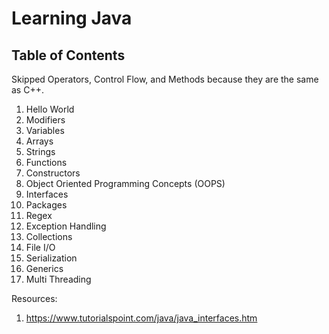 
# Learning Java

## Table of Contents

Skipped Operators, Control Flow, and Methods because they are the same as C++.

1. Hello World
2. Modifiers
3. Variables
4. Arrays
5. Strings
6. Functions
7. Constructors
8. Object Oriented Programming Concepts (OOPS)
9. Interfaces
10. Packages
11. Regex
12. Exception Handling
13. Collections
14. File I/O
15. Serialization
16. Generics
17. Multi Threading

Resources:

1. https://www.tutorialspoint.com/java/java_interfaces.htm